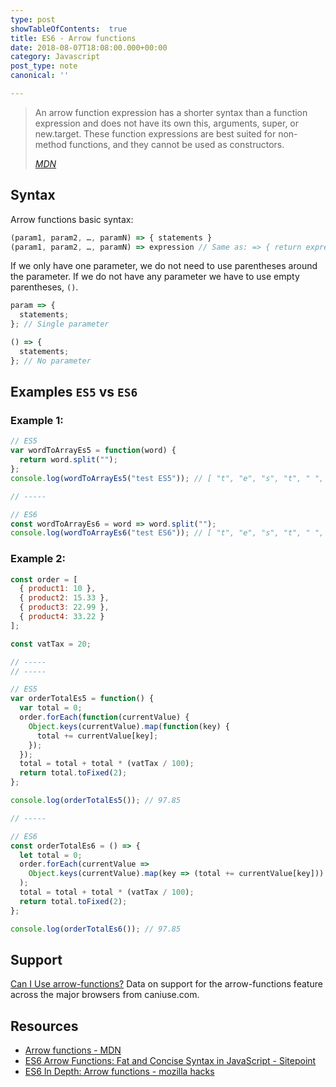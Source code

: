 ```yaml
---
type: post
showTableOfContents:  true
title: ES6 - Arrow functions
date: 2018-08-07T18:08:00.000+00:00
category: Javascript
post_type: note
canonical: ''

---
```

> An arrow function expression has a shorter syntax than a function expression and does not have its own this, arguments, super, or new.target. These function expressions are best suited for non-method functions, and they cannot be used as constructors.
>
> _[MDN](https://developer.mozilla.org/en-US/docs/Web/JavaScript/Reference/Functions/Arrow_functions)_

## Syntax

Arrow functions basic syntax:

```js
(param1, param2, …, paramN) => { statements }
(param1, param2, …, paramN) => expression // Same as: => { return expression; }
```

If we only have one parameter, we do not need to use parentheses around the parameter. If we do not have any parameter we have to use empty parentheses, `()`.

```js
param => {
  statements;
}; // Single parameter

() => {
  statements;
}; // No parameter
```

## Examples `ES5` vs `ES6`

### Example 1:

```js
// ES5
var wordToArrayEs5 = function(word) {
  return word.split("");
};
console.log(wordToArrayEs5("test ES5")); // [ "t", "e", "s", "t", " ", "E", "S", "5" ]

// -----

// ES6
const wordToArrayEs6 = word => word.split("");
console.log(wordToArrayEs6("test ES6")); // [ "t", "e", "s", "t", " ", "E", "S", "6" ]
```

### Example 2:

```js
const order = [
  { product1: 10 },
  { product2: 15.33 },
  { product3: 22.99 },
  { product4: 33.22 }
];

const vatTax = 20;

// -----
// -----

// ES5
var orderTotalEs5 = function() {
  var total = 0;
  order.forEach(function(currentValue) {
    Object.keys(currentValue).map(function(key) {
      total += currentValue[key];
    });
  });
  total = total + total * (vatTax / 100);
  return total.toFixed(2);
};

console.log(orderTotalEs5()); // 97.85

// -----

// ES6
const orderTotalEs6 = () => {
  let total = 0;
  order.forEach(currentValue =>
    Object.keys(currentValue).map(key => (total += currentValue[key]))
  );
  total = total + total * (vatTax / 100);
  return total.toFixed(2);
};

console.log(orderTotalEs6()); // 97.85
```

## Support

<p class="ciu_embed" data-feature="arrow-functions" data-periods="future_1,current,past_1,past_2" data-accessible-colours="false">
  <a href="http://caniuse.com/#feat=arrow-functions">Can I Use arrow-functions?</a> Data on support for the arrow-functions feature across the major browsers from caniuse.com.
</p>

## Resources

- [Arrow functions - MDN](https://developer.mozilla.org/en-US/docs/Web/JavaScript/Reference/Functions/Arrow_functions)
- [ES6 Arrow Functions: Fat and Concise Syntax in JavaScript - Sitepoint](https://www.sitepoint.com/es6-arrow-functions-new-fat-concise-syntax-javascript/)
- [ES6 In Depth: Arrow functions - mozilla hacks](https://hacks.mozilla.org/2015/06/es6-in-depth-arrow-functions/)